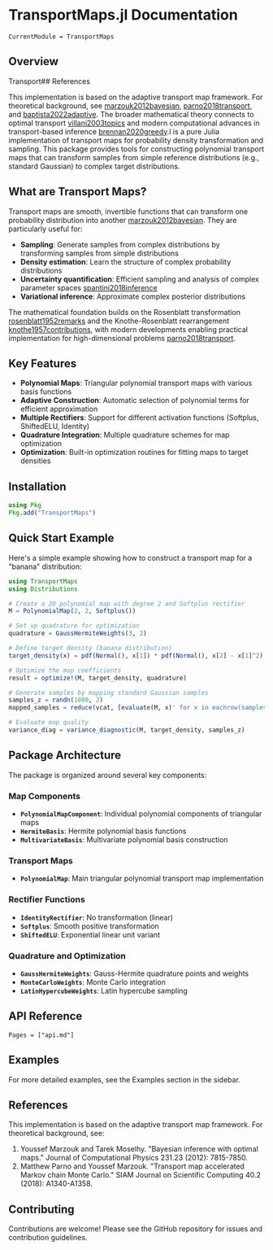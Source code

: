 # TransportMaps.jl Documentation

```@meta
CurrentModule = TransportMaps
```

## Overview

Transport## References

This implementation is based on the adaptive transport map framework. For theoretical background, see [marzouk2012bayesian](@cite), [parno2018transport](@cite), and [baptista2022adaptive](@cite). The broader mathematical theory connects to optimal transport [villani2003topics](@cite) and modern computational advances in transport-based inference [brennan2020greedy](@cite).l is a pure Julia implementation of transport maps for probability density transformation and sampling. This package provides tools for constructing polynomial transport maps that can transform samples from simple reference distributions (e.g., standard Gaussian) to complex target distributions.

## What are Transport Maps?

Transport maps are smooth, invertible functions that can transform one probability distribution into another [marzouk2012bayesian](@cite). They are particularly useful for:

- **Sampling**: Generate samples from complex distributions by transforming samples from simple distributions
- **Density estimation**: Learn the structure of complex probability distributions
- **Uncertainty quantification**: Efficient sampling and analysis of complex parameter spaces [spantini2018inference](@cite)
- **Variational inference**: Approximate complex posterior distributions

The mathematical foundation builds on the Rosenblatt transformation [rosenblatt1952remarks](@cite) and the Knothe-Rosenblatt rearrangement [knothe1957contributions](@cite), with modern developments enabling practical implementation for high-dimensional problems [parno2018transport](@cite).

## Key Features

- **Polynomial Maps**: Triangular polynomial transport maps with various basis functions
- **Adaptive Construction**: Automatic selection of polynomial terms for efficient approximation
- **Multiple Rectifiers**: Support for different activation functions (Softplus, ShiftedELU, Identity)
- **Quadrature Integration**: Multiple quadrature schemes for map optimization
- **Optimization**: Built-in optimization routines for fitting maps to target densities

## Installation

```julia
using Pkg
Pkg.add("TransportMaps")
```

## Quick Start Example

Here's a simple example showing how to construct a transport map for a "banana" distribution:

```julia
using TransportMaps
using Distributions

# Create a 2D polynomial map with degree 2 and Softplus rectifier
M = PolynomialMap(2, 2, Softplus())

# Set up quadrature for optimization
quadrature = GaussHermiteWeights(3, 2)

# Define target density (banana distribution)
target_density(x) = pdf(Normal(), x[1]) * pdf(Normal(), x[2] - x[1]^2)

# Optimize the map coefficients
result = optimize!(M, target_density, quadrature)

# Generate samples by mapping standard Gaussian samples
samples_z = randn(1000, 2)
mapped_samples = reduce(vcat, [evaluate(M, x)' for x in eachrow(samples_z)])

# Evaluate map quality
variance_diag = variance_diagnostic(M, target_density, samples_z)
```

## Package Architecture

The package is organized around several key components:

### Map Components

- **`PolynomialMapComponent`**: Individual polynomial components of triangular maps
- **`HermiteBasis`**: Hermite polynomial basis functions
- **`MultivariateBasis`**: Multivariate polynomial basis construction

### Transport Maps

- **`PolynomialMap`**: Main triangular polynomial transport map implementation

### Rectifier Functions

- **`IdentityRectifier`**: No transformation (linear)
- **`Softplus`**: Smooth positive transformation
- **`ShiftedELU`**: Exponential linear unit variant

### Quadrature and Optimization

- **`GaussHermiteWeights`**: Gauss-Hermite quadrature points and weights
- **`MonteCarloWeights`**: Monte Carlo integration
- **`LatinHypercubeWeights`**: Latin hypercube sampling

## API Reference

```@contents
Pages = ["api.md"]
```

## Examples

For more detailed examples, see the Examples section in the sidebar.

## References

This implementation is based on the adaptive transport map framework. For theoretical background, see:

1. Youssef Marzouk and Tarek Moselhy. "Bayesian inference with optimal maps." Journal of Computational Physics 231.23 (2012): 7815-7850.
2. Matthew Parno and Youssef Marzouk. "Transport map accelerated Markov chain Monte Carlo." SIAM Journal on Scientific Computing 40.2 (2018): A1340-A1358.

## Contributing

Contributions are welcome! Please see the GitHub repository for issues and contribution guidelines.